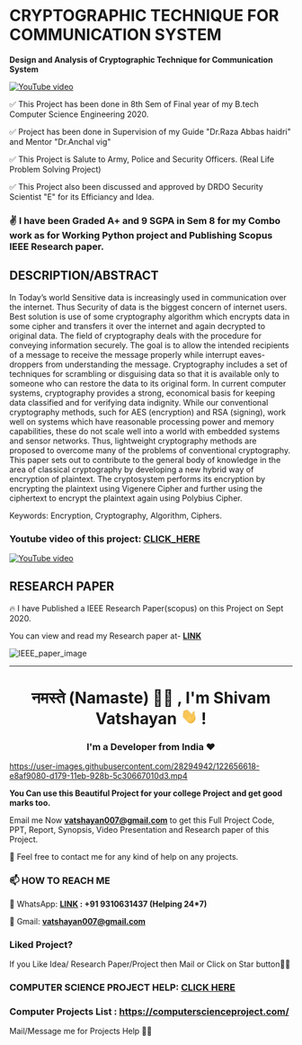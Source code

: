 #  CRYPTOGRAPHIC TECHNIQUE FOR COMMUNICATION SYSTEM 
**Design and Analysis of Cryptographic Technique for Communication System**

[![YouTube video](https://user-images.githubusercontent.com/28294942/103001367-da7a1200-4552-11eb-969a-1a2f9af22449.jpg)](https://youtu.be/DcmO-Xe7GVk)

✅  This Project has been done in 8th Sem of Final year of my B.tech Computer Science Engineering 2020.

✅  Project has been done in Supervision of my Guide "Dr.Raza Abbas haidri" and Mentor "Dr.Anchal vig"

✅  This Project is Salute to Army, Police and Security Officers. (Real Life Problem Solving Project)

✅  This Project also been discussed and approved by DRDO Security Scientist "E" for its Efficiancy and Idea.


### ✌️ I have been Graded A+ and 9 SGPA in Sem 8 for my Combo work as for Working Python project and Publishing Scopus IEEE Research paper.

## DESCRIPTION/ABSTRACT

In Today’s world Sensitive data is increasingly used in communication over the internet. Thus Security of data is the biggest concern of internet users. Best solution is use of some cryptography algorithm which encrypts data in some cipher and transfers it over the internet and again decrypted to original data. The field of cryptography deals with the procedure for conveying information securely. The goal is to allow the intended recipients of a message to receive the message properly while interrupt eaves- droppers from understanding the message. Cryptography includes a set of techniques for scrambling or disguising data so that it is available only to someone who can restore the data to its original form. In current computer systems, cryptography provides a strong, economical basis for keeping data classified and for verifying data indignity. While our conventional cryptography methods, such for AES (encryption) and RSA (signing), work well on systems which have reasonable processing power and memory capabilities, these do not scale well into a world with embedded systems and sensor networks. Thus, lightweight cryptography methods are proposed to overcome many of the problems of conventional cryptography. This paper sets out to contribute to the general body of knowledge in the area of classical cryptography by developing a new hybrid way of encryption of plaintext. The cryptosystem performs its encryption by encrypting the plaintext using Vigenere Cipher and further using the ciphertext to encrypt the plaintext again using Polybius Cipher.

Keywords: Encryption, Cryptography, Algorithm, Ciphers.

### Youtube video of this project: **[CLICK_HERE](https://youtu.be/DcmO-Xe7GVk)**
[![YouTube video](https://www.kindpng.com/picc/m/23-234479_youtube-music-premium-and-youtube-premium-get-new.png)](https://youtu.be/DcmO-Xe7GVk)

## RESEARCH PAPER

🔥 I have Published a IEEE Research Paper(scopus) on this Project on Sept 2020.

You can view and read my Research paper at- **[LINK](https://ieeexplore.ieee.org/document/9199997)**

![IEEE_paper_image](https://user-images.githubusercontent.com/28294942/102985981-10f56400-4536-11eb-94ed-5647af384dea.PNG)
******************************************************************************************************************************************************************************

<h1 align="center"> नमस्ते (Namaste) 🙏🏻 , I'm Shivam Vatshayan <img src="https://raw.githubusercontent.com/ABSphreak/ABSphreak/master/gifs/Hi.gif" width="30px"> ! </h1>
<h3 align="center">I'm a Developer from India ❤</h3>


https://user-images.githubusercontent.com/28294942/122656618-e8af9080-d179-11eb-928b-5c30667010d3.mp4

**You Can use this Beautiful Project for your college Project and get good marks too.**

Email me Now **vatshayan007@gmail.com** to get this Full Project Code, PPT, Report, Synopsis, Video Presentation and Research paper of this Project.

💌 Feel free to contact me for any kind of help on any projects.

### 📫 HOW TO REACH ME 

💬 WhatsApp: **[LINK](https://wa.me/message/CHWN2AHCPMAZK1) : +91 9310631437 (Helping 24*7)**

💬 Gmail: **vatshayan007@gmail.com**

### Liked Project?
If you Like Idea/ Research Paper/Project then Mail or Click on Star button🙏🏻

### COMPUTER SCIENCE PROJECT HELP: [CLICK HERE](https://www.cse-projects.com)
### Computer Projects List : https://computerscienceproject.com/

Mail/Message me for Projects Help 🙏🏻
